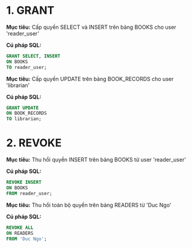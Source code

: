 # 1. GRANT

**Mục tiêu:**
Cấp quyền SELECT và INSERT trên bảng BOOKS cho user 'reader_user'

**Cú pháp SQL:**
```sql
GRANT SELECT, INSERT
ON BOOKS
TO reader_user;
```

**Mục tiêu:**
Cấp quyền UPDATE trên bảng BOOK_RECORDS cho user 'librarian'

**Cú pháp SQL:**
```sql
GRANT UPDATE
ON BOOK_RECORDS
TO librarian;
```

# 2. REVOKE

**Mục tiêu:**
Thu hồi quyền INSERT trên bảng BOOKS từ user 'reader_user'

**Cú pháp SQL:**
```sql
REVOKE INSERT
ON BOOKS
FROM reader_user;
```

**Mục tiêu:**
Thu hồi toàn bộ quyền trên bảng READERS từ 'Duc Ngo'

**Cú pháp SQL:**
```sql
REVOKE ALL
ON READERS
FROM 'Duc Ngo';
```

